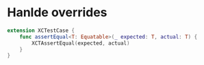 # Hanlde overrides


```swift
extension XCTestCase {
    func assertEqual<T: Equatable>(_ expected: T, actual: T) {
        XCTAssertEqual(expected, actual)
    }
}
```

